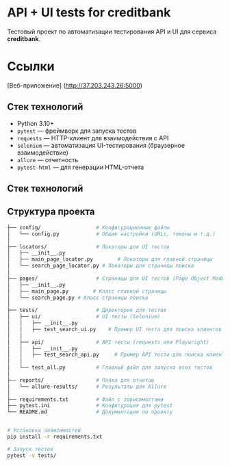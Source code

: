 # API + UI tests for creditbank
Тестовый проект по автоматизации тестирования API и UI для сервиса **creditbank**.

# Ссылки
[Веб-приложение] (http://37.203.243.26:5000)

## Стек технологий

- Python 3.10+
- `pytest` — фреймворк для запуска тестов
- `requests` — HTTP-клиент для взаимодействия с API
- `selenium` — автоматизация UI-тестирования (браузерное взаимодействие)
- `allure` — отчетность
- `pytest-html` — для генерации HTML-отчета

## Стек технологий

## Структура проекта
```bash
├── config/                  # Конфигурационные файлы
│   └── config.py            # Общие настройки (URLs, токены и т.д.)
│
├── locators/                # Локаторы для UI тестов
│   ├── __init__.py
│   ├── main_page_locator.py        # Локаторы для главной страницы 
│   └── search_page_locator.py # Локаторы для страницы поиска
│
├── pages/                   # Страницы для UI тестов (Page Object Model)
│   ├── __init__.py
│   ├── main_page.py        # Класс главной страницы
│   └── search_page.py # Класс страницы поиска
│
├── tests/                   # Директория для тестов
│   ├── ui/                  # UI тесты (Selenium)
│   │   ├── __init__.py
│   │   ├── test_search_ui.py    # Пример UI теста для поиска клиентов
│   │
│   ├── api/                 # API тесты (requests или Playwright)
│   │   ├── __init__.py
│   │   ├── test_search_api.py     # Пример API теста для поиска клиентов
│   │
│   └── test_all.py          # Главный файл для запуска всех тестов
│
├── reports/                 # Папка для отчетов
│   └── allure-results/      # Результаты для Allure
│
├── requirements.txt         # Файл с зависимостями
├── pytest.ini               # Конфигурация для pytest
└── README.md                # Документация по проекту


# Установка зависимостей
pip install -r requirements.txt

# Запуск тестов
pytest -v tests/

